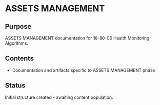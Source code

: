 # ASSETS MANAGEMENT

## Purpose
ASSETS MANAGEMENT documentation for 18-80-06 Health Monitoring Algorithms.

## Contents
- Documentation and artifacts specific to ASSETS MANAGEMENT phase

## Status
Initial structure created - awaiting content population.
